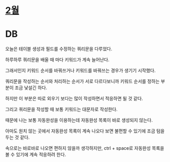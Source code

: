 # [2월](../2023_02/2023_02_list.md)

# DB

오늘은 테이블 생성과 필드를 수정하는 쿼리문을 다루었다.

하루하루 쿼리문을 배울 때 마다 키워드가 계속 늘어난다.

그래서인지 키워드 순서를 바꿔쓰거나 키워드를 바꿔쓰는 경우가 생기기 시작했다.

쿼리문을 작성하는 순서와 처리하는 순서가 서로 다르다보니까 키워드 순서를 정하는 부분이 조금 낯설긴 하다.

하지만 이 부분은 따로 외우기 보다는 많이 작성하면서 적응하면 될 것 같다.

그리고 쿼리문을 작성할 때 보통 키워드는 대문자로 작성한다.

때문에 나는 보통 자동완성을 이용하는데 자동완성 목록이 바로 생성되지 않는다.

아마도 원치 않는 곳에서 자동완성 목록이 계속 나오다 보면 불편할 수 있기에 조금 텀을 두는 것 같다.

속으로는 바로바로 나오면 편하지 않을까 생각하지만, ctrl + space로 자동완성 목록을 볼 수 있기에 계속 적응하려 한다.

